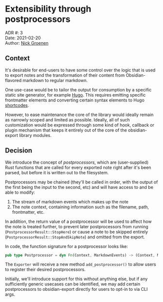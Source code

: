 # Extensibility through postprocessors

ADR #: 3 \
Date: 2021-02-20 \
Author: [Nick Groenen](https://github.com/zoni/)

## Context

It's desirable for end-users to have some control over the logic that is used to export notes and the transformation of their content from Obsidian-flavored markdown to regular markdown.

One use-case would be to tailor the output for consumption by a specific static site generator, for example [Hugo].
This requires emitting specific frontmatter elements and converting certain syntax elements to Hugo [shortcodes].

However, to ease maintenance the core of the library would ideally remain as narrowly scoped and limited as possible.
Ideally, all of such customization would be expressed through some kind of hook, callback or plugin mechanism that keeps it entirely out of the core of the obsidian-export library modules.

## Decision

We introduce the concept of _postprocessors_, which are (user-supplied) Rust functions that are called for every exported note right after it's been parsed, but before it is written out to the filesystem.

Postprocessors may be chained (they'll be called in order, with the output of the first being the input to the second, etc) and will have access to and be able to modify:

1. The stream of markdown events which makes up the note
2. The note context, containing information such as the filename, path, frontmatter, etc.

In addition, the return value of a postprocessor will be used to affect how the note is treated further, to prevent later postprocessors from running (`PostprocessorResult::StopHere`) or cause a note to be skipped entirely (`PostprocessorResult::StopAndSkipNote`) and omitted from the export.

In code, the function signature for a postprocessor looks like:

```rust
pub type Postprocessor = dyn Fn(Context, MarkdownEvents) -> (Context, MarkdownEvents, PostprocessorResult) + Send + Sync;
```

The `Exporter` will receive a new method `add_postprocessor()` to allow users to register their desired postprocessors.

Initially, we'll introduce support for this without anything else, but if any sufficiently generic usecases can be identified, we may add certain postprocessors to obsidian-export directly for users to opt-in to via CLI args.

[Hugo]: https://gohugo.io/
[shortcodes]: https://gohugo.io/content-management/shortcodes/
